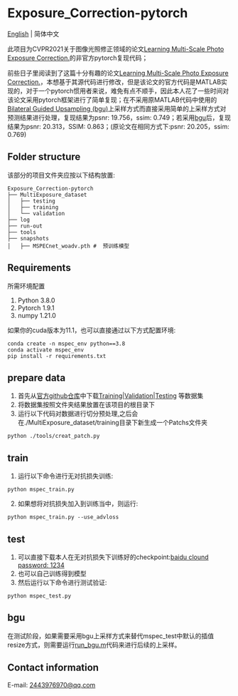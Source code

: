 # Exposure_Correction-pytorch
[English](README-EN.md) | 简体中文

此项目为CVPR2021关于图像光照修正领域的论文[Learning Multi-Scale Photo Exposure Correction.](https://arxiv.org/pdf/2003.11596.pdf)的非官方pytorch复现代码；
    
前些日子里阅读到了这篇十分有趣的论文[Learning Multi-Scale Photo Exposure Correction.](https://arxiv.org/pdf/2003.11596.pdf)，本想基于其源代码进行修改，但是该论文的官方代码是MATLAB实现的，对于一个pytorch惯用者来说，难免有点不顺手，因此本人花了一些时间对该论文采用pytorch框架进行了简单复现；在不采用原MATLAB代码中使用的[Bilateral Guided Upsampling (bgu)](Image_upsample_tools/run_bgu.m)上采样方式而直接采用简单的上采样方式对预测结果进行处理，复现结果为psnr: 19.756，ssim: 0.749；若采用[bgu](Image_upsample_tools/run_bgu.m)后，复现结果为psnr: 20.313，SSIM: 0.863；(原论文在相同方式下:psnr: 20.205，ssim: 0.769)
    

## Folder structure
该部分的项目文件夹应按以下结构放置:
```
Exposure_Correction-pytorch
├── MultiExposure_dataset
│   ├── testing
│   ├── training
│   └── validation
├── log
├── run-out
├── tools
├── snapshots
│   ├── MSPECnet_woadv.pth #  预训练模型
```
## Requirements
所需环境配置
1. Python  3.8.0
2. Pytorch 1.9.1
3. numpy   1.21.0

如果你的cuda版本为11.1，也可以直接通过以下方式配置环境:
```
conda create -n mspec_env python==3.8
conda activate mspec_env
pip install -r requirements.txt
```
## prepare data
1. 首先从[官方github仓库](https://github.com/mahmoudnafifi/Exposure_Correction)中下载[Training](https://ln2.sync.com/dl/141f68cf0/mrt3jtm9-ywbdrvtw-avba76t4-w6fw8fzj)|[Validation](https://ln2.sync.com/dl/49a6738c0/3m3imxpe-w6eqiczn-vripaqcf-jpswtcfr)|[Testing](https://ln2.sync.com/dl/098a6c5e0/cienw23w-usca2rgh-u5fxikex-q7vydzkp) 等数据集
2. 将数据集按照文件夹结果放置在该项目的根目录下
3. 运行以下代码对数据进行切分预处理,之后会在./MultiExposure_dataset/training目录下新生成一个Patchs文件夹
```
python ./tools/creat_patch.py
```
## train
1. 运行以下命令进行无对抗损失训练:
```
python mspec_train.py
```

2. 如果想将对抗损失加入到训练当中，则运行:
```
python mspec_train.py --use_advloss
```

## test
1. 可以直接下载本人在无对抗损失下训练好的checkpoint:[baidu clound password: 1234](https://pan.baidu.com/s/1GlXrhQfdasCPStcPp5ahyQ)
2. 也可以自己训练得到模型
3. 然后运行以下命令进行测试验证:
```
python mspec_test.py
```

## bgu

在测试阶段，如果需要采用bgu上采样方式来替代mspec_test中默认的插值resize方式，则需要运行[run_bgu.m](Image_upsample_tools/run_bgu.m)代码来进行后续的上采样。

## Contact information
E-mail: 2443976970@qq.com
